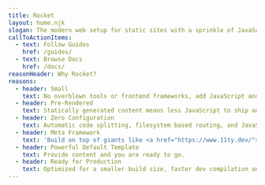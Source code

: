 ```yaml
---
title: Rocket
layout: home.njk
slogan: The modern web setup for static sites with a sprinkle of JavaScript.
callToActionItems:
  - text: Follow Guides
    href: /guides/
  - text: Browse Docs
    href: /docs/
reasonHeader: Why Rocket?
reasons:
  - header: Small
    text: No overblown tools or frontend frameworks, add JavaScript and/or Web Components only on pages where needed.
  - header: Pre-Rendered
    text: Statically generated content means less JavaScript to ship and process.
  - header: Zero Configuration
    text: Automatic code splitting, filesystem based routing, and JavaScript in markdown.
  - header: Meta Framework
    text: 'Build on top of giants like <a href="https://www.11ty.dev/">Eleventy</a>, <a href="https://rollupjs.org/">Rollup</a>, and <a href="https://www.modern-web.dev/">Modern Web</a>.'
  - header: Powerful Default Template
    text: Provide content and you are ready to go.
  - header: Ready for Production
    text: Optimized for a smaller build size, faster dev compilation and dozens of other improvements.
---
```

